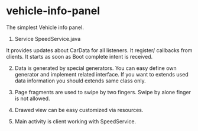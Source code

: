 # vehicle-info-panel

The simplest Vehicle info panel.


1. Service SpeedService.java

It provides updates about CarData for all listeners.
It register/ callbacks from clients.
It starts as soon as Boot complete intent is received.


2. Data is generated by special generators.
You can easy define own generator and implement related interface. 
If you want to extends used data information you should extends same class only.

3. Page fragments are used to swipe by two fingers.
Swipe by alone finger is not allowed.

4. Drawed view can be easy customized via resources.
5. Main activity is client working with SpeedService.